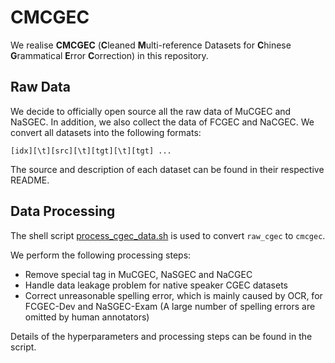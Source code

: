 # CMCGEC
We realise **CMCGEC** (**C**leaned **M**ulti-reference Datasets for **C**hinese **G**rammatical **E**rror **C**orrection) in this repository.

## Raw Data

We decide to officially open source all the raw data of MuCGEC and NaSGEC. In addition, we also collect the data of FCGEC and NaCGEC. We convert all datasets into the following formats:
```
[idx][\t][src][\t][tgt][\t][tgt] ...
```
The source and description of each dataset can be found in their respective README.

## Data Processing
The shell script [process_cgec_data.sh](process_cgec_data.sh) is used to convert ```raw_cgec``` to ```cmcgec```.

We perform the following processing steps: 
- Remove special tag in MuCGEC, NaSGEC and NaCGEC
- Handle data leakage problem for native speaker CGEC datasets
- Correct unreasonable spelling error, which is mainly caused by OCR, for FCGEC-Dev and NaSGEC-Exam (A large number of spelling errors are omitted by human annotators)

Details of the hyperparameters and processing steps can be found in the script.
